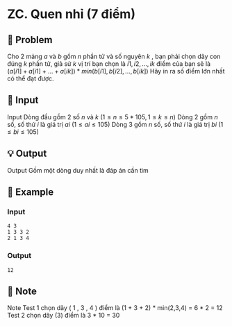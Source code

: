 # ZC. Quen nhỉ (7 điểm)

## 📖 Problem

Cho
$2$
mảng
$a$
và
$b$
gồm
$n$
phần tử và số nguyên
$k$
, bạn phải chọn dãy con đúng
$k$
phần tử, giả sử
$k$
vị trí bạn chọn là
$i1,i2, ...,ik$
điểm của bạn sẽ là
$(a[i1] +a[i1] + ... +a[ik]) *min(b[i1],b[i2], ...,b[ik])$
Hãy in ra số điểm lớn nhất có thể đạt được.


## 🧩 Input

Input
Dòng đầu gồm
$2$
số
$n$
và
$k$
$(1 ≤n≤ 5 * 105, 1 ≤k≤n)$
Dòng
$2$
gồm
$n$
số, số thứ
$i$
là giá trị
$ai$
$(1 ≤ai≤ 105)$
Dòng
$3$
gồm
$n$
số, số thứ
$i$
là giá trị
$bi$
$(1 ≤bi≤ 105)$


## 💡 Output

Output
Gồm một dòng duy nhất là đáp án cần tìm


## 🧠 Example

### Input

```text
4 3
1 3 3 2
2 1 3 4
```

### Output

```text
12
```



## 📝 Note

Note
Test
$1$
chọn dãy (
$1$
,
$3$
,
$4$
) điểm là (1 + 3 + 2) * min(2,3,4) = 6 * 2 = 12
Test
$2$
chọn dãy
$(3)$
điểm là 3 * 10 = 30

